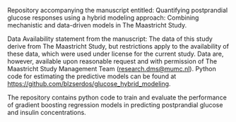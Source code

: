 Repository accompanying the manuscript entitled: Quantifying postprandial glucose responses using a hybrid modeling approach: Combining mechanistic and data-driven models in The Maastricht Study. 

Data Availability statement from the manuscript: The data of this study derive from The Maastricht Study, but restrictions apply to the availability of these data, which were used under license for the current study. Data are, however, available upon reasonable request and with permission of The Maastricht Study Management Team (research.dms@mumc.nl). Python code for estimating the predictive models can be found at https://github.com/blzserdos/glucose_hybrid_modeling.

The repository contains python code to train and evaluate the performance of gradient boosting regression models in predicting postprandial glucose and insulin concentrations.
